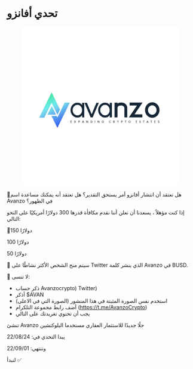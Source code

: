 # تحدي أفانزو

<figure><img src="../.gitbook/assets/photo_2022-08-19_21-03-44.jpg" alt=""><figcaption></figcaption></figure>

📢هل تعتقد أن انتشار أفانزو أمر يستحق التقدير؟ هل تعتقد أنه يمكنك مساعدة اسم Avanzo في الظهور؟

إذا كنت مؤهلاً ، يسعدنا أن نعلن أننا نقدم مكافأة قدرها 300 دولارًا أمريكيًا على النحو التالي:&#x20;

🥇150 دولارًا&#x20;

100 دولارًا

&#x20;50 دولارًا

🔹 سيتم منح الشخص الأكثر نشاطًا على Twitter الذي ينشر كلمة Avanzo في BUSD.

💬 لا تنسى:

* ذكر حساب Avanzocrypto) Twitter)
* &#x20;أذكر $AVAN&#x20;
* &#x20;استخدم نفس الصورة المثبتة في هذا المنشور (الصورة التي في الاعلى)
* &#x20;أضف رابط مجموعة التلكرام (https://t.me/AvanzoCrypto)
* &#x20;يجب أن تحتوي تغريدتك على التالي

تنشئ Avanzo حلًا جديدًا للاستثمار العقاري مستخدما البلوكتشين



يبدا التحدي في: 22/08/24

&#x20;وتنتهي: 22/09/01

لنبدأ ✅&#x20;
